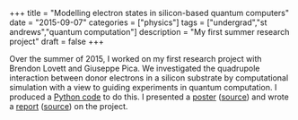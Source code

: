 +++
title = "Modelling electron states in silicon-based quantum computers"
date = "2015-09-07"
categories = ["physics"]
tags = ["undergrad","st andrews","quantum computation"]
description = "My first summer research project"
draft = false
+++

Over the summer of 2015, I worked on my first research project with Brendon Lovett and Giuseppe Pica.
We investigated the quadrupole interaction between donor electrons in a silicon substrate by computational simulation with a view to guiding experiments in quantum computation.
I produced a [Python code](https://bitbucket.org/ryanmoodie/quadrupole-interaction) to do this.
I presented a [poster](https://bitbucket.org/ryanmoodie/quadrupole-interaction-poster/raw/309f76e958ad30a90b9f085b2db911b701a9613c/poster_portrait.pdf) ([source](https://bitbucket.org/ryanmoodie/quadrupole-interaction-poster)) and wrote a [report](https://bitbucket.org/ryanmoodie/quadrupole-interaction-report/raw/d0dff4b4ce71eb4434dc9f405e6fad27c3c3fee9/report.pdf) ([source](https://bitbucket.org/ryanmoodie/quadrupole-interaction-report)) on the project.
